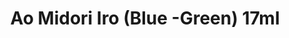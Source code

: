 ---
layout: product
title: "Ao Midori Iro (Blue -Green) 17ml"
price: "300" 
desc: "Akrilna boja 17mL"
img_path: "/assets/img/AK2265.jpg"
brand: "AK "
available: true
special_offer: false
new: false
soon: false
cat: "020000"
subcat: "020200"
subsubcat: "020203"
sifra: "AK2265"
---